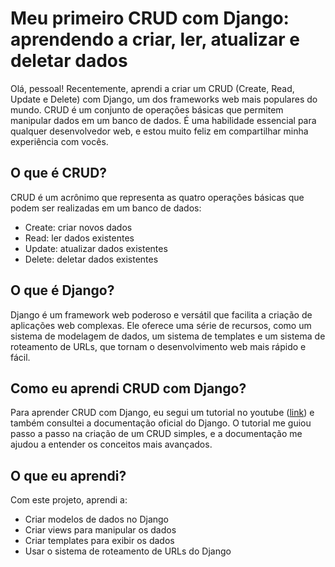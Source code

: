 # Meu primeiro CRUD com Django: aprendendo a criar, ler, atualizar e deletar dados

Olá, pessoal! Recentemente, aprendi a criar um CRUD (Create, Read, Update e Delete) com Django, um dos frameworks web mais populares do mundo. CRUD é um conjunto de operações básicas que permitem manipular dados em um banco de dados. É uma habilidade essencial para qualquer desenvolvedor web, e estou muito feliz em compartilhar minha experiência com vocês.

## O que é CRUD?

CRUD é um acrônimo que representa as quatro operações básicas que podem ser realizadas em um banco de dados:

- Create: criar novos dados
- Read: ler dados existentes
- Update: atualizar dados existentes
- Delete: deletar dados existentes

## O que é Django?

Django é um framework web poderoso e versátil que facilita a criação de aplicações web complexas. Ele oferece uma série de recursos, como um sistema de modelagem de dados, um sistema de templates e um sistema de roteamento de URLs, que tornam o desenvolvimento web mais rápido e fácil.

## Como eu aprendi CRUD com Django?

Para aprender CRUD com Django, eu segui um tutorial no youtube ([link](https://youtu.be/ZXli2MJyRyk?si=uM1_QeTURdgnS3CN)) e também consultei a documentação oficial do Django. O tutorial me guiou passo a passo na criação de um CRUD simples, e a documentação me ajudou a entender os conceitos mais avançados.

## O que eu aprendi?

Com este projeto, aprendi a:

- Criar modelos de dados no Django
- Criar views para manipular os dados
- Criar templates para exibir os dados
- Usar o sistema de roteamento de URLs do Django